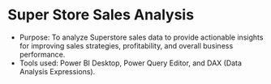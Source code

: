 # Super Store Sales Analysis 

- Purpose: To analyze Superstore sales data to provide actionable insights for improving sales strategies, profitability, and overall business performance. 
- Tools used: Power BI Desktop, Power Query Editor, and DAX (Data Analysis Expressions). 
